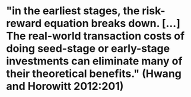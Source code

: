 # "in the earliest stages, the risk-reward equation breaks down. […] The real-world transaction costs of doing seed-stage or early-stage investments can eliminate many of their theoretical benefits." (Hwang and Horowitt 2012:201)